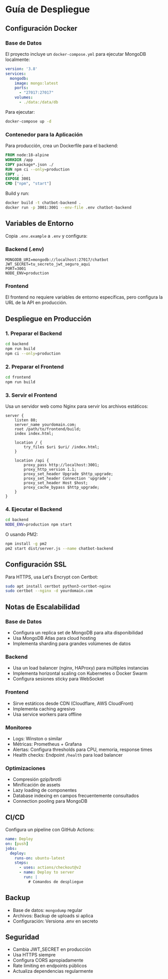 # Guía de Despliegue

## Configuración Docker

### Base de Datos
El proyecto incluye un `docker-compose.yml` para ejecutar MongoDB localmente:

```yaml
version: '3.8'
services:
  mongodb:
    image: mongo:latest
    ports:
      - "27017:27017"
    volumes:
      - ./data:/data/db
```

Para ejecutar:
```bash
docker-compose up -d
```

### Contenedor para la Aplicación
Para producción, crea un Dockerfile para el backend:

```dockerfile
FROM node:18-alpine
WORKDIR /app
COPY package*.json ./
RUN npm ci --only=production
COPY . .
EXPOSE 3001
CMD ["npm", "start"]
```

Build y run:
```bash
docker build -t chatbot-backend .
docker run -p 3001:3001 --env-file .env chatbot-backend
```

## Variables de Entorno

Copia `.env.example` a `.env` y configura:

### Backend (.env)
```
MONGODB_URI=mongodb://localhost:27017/chatbot
JWT_SECRET=tu_secreto_jwt_seguro_aqui
PORT=3001
NODE_ENV=production
```

### Frontend
El frontend no requiere variables de entorno específicas, pero configura la URL de la API en producción.

## Despliegue en Producción

### 1. Preparar el Backend
```bash
cd backend
npm run build
npm ci --only=production
```

### 2. Preparar el Frontend
```bash
cd frontend
npm run build
```

### 3. Servir el Frontend
Usa un servidor web como Nginx para servir los archivos estáticos:

```nginx
server {
    listen 80;
    server_name yourdomain.com;
    root /path/to/frontend/build;
    index index.html;

    location / {
        try_files $uri $uri/ /index.html;
    }

    location /api {
        proxy_pass http://localhost:3001;
        proxy_http_version 1.1;
        proxy_set_header Upgrade $http_upgrade;
        proxy_set_header Connection 'upgrade';
        proxy_set_header Host $host;
        proxy_cache_bypass $http_upgrade;
    }
}
```

### 4. Ejecutar el Backend
```bash
cd backend
NODE_ENV=production npm start
```

O usando PM2:
```bash
npm install -g pm2
pm2 start dist/server.js --name chatbot-backend
```

## Configuración SSL

Para HTTPS, usa Let's Encrypt con Certbot:

```bash
sudo apt install certbot python3-certbot-nginx
sudo certbot --nginx -d yourdomain.com
```

## Notas de Escalabilidad

### Base de Datos
- Configura un replica set de MongoDB para alta disponibilidad
- Usa MongoDB Atlas para cloud hosting
- Implementa sharding para grandes volúmenes de datos

### Backend
- Usa un load balancer (nginx, HAProxy) para múltiples instancias
- Implementa horizontal scaling con Kubernetes o Docker Swarm
- Configura sesiones sticky para WebSocket

### Frontend
- Sirve estáticos desde CDN (Cloudflare, AWS CloudFront)
- Implementa caching agresivo
- Usa service workers para offline

### Monitoreo
- Logs: Winston o similar
- Métricas: Prometheus + Grafana
- Alertas: Configura thresholds para CPU, memoria, response times
- Health checks: Endpoint `/health` para load balancer

### Optimizaciones
- Compresión gzip/brotli
- Minificación de assets
- Lazy loading de componentes
- Database indexing en campos frecuentemente consultados
- Connection pooling para MongoDB

## CI/CD
Configura un pipeline con GitHub Actions:

```yaml
name: Deploy
on: [push]
jobs:
  deploy:
    runs-on: ubuntu-latest
    steps:
      - uses: actions/checkout@v2
      - name: Deploy to server
        run: |
          # Comandos de despliegue
```

## Backup
- Base de datos: `mongodump` regular
- Archivos: Backup de uploads si aplica
- Configuración: Versiona .env en secreto

## Seguridad
- Cambia JWT_SECRET en producción
- Usa HTTPS siempre
- Configura CORS apropiadamente
- Rate limiting en endpoints públicos
- Actualiza dependencias regularmente